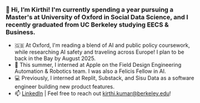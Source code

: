 
### 👋 Hi, I’m Kirthi! I'm currently spending a year pursuing a Master's at University of Oxford in Social Data Science, and I recently graduated from UC Berkeley studying EECS & Business.
* 🇬🇧 At Oxford, I'm reading a blend of AI and public policy coursework, while researching AI safety and traveling across Europe! I plan to be back in the Bay by August 2025.
* 🤖 This summer, I interned at Apple on the Field Design Engineering Automation & Robotics team. I was also a Felicis Fellow in AI.
* 💻 Previously, I interned at Replit, Substack, and Sisu Data as a software engineer building new product features. 
* 📫 [LinkedIn](https://www.linkedin.com/in/kirthi-kumar/) | Feel free to reach out [kirthi.kumar@berkeley.edu](kirthi.kumar@berkeley.edu)!
